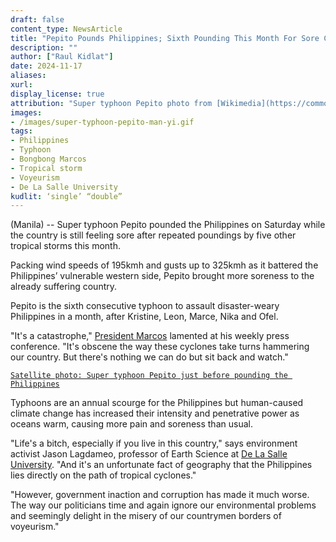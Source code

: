 ```yaml
---
draft: false
content_type: NewsArticle
title: "Pepito Pounds Philippines; Sixth Pounding This Month For Sore Country"
description: ""
author: ["Raul Kidlat"]
date: 2024-11-17
aliases:
xurl:
display_license: true
attribution: "Super typhoon Pepito photo from [Wikimedia](https://commons.wikimedia.org/wiki/File:Man-yi_2024-11-16_0455Z.jpg)."
images:
- /images/super-typhoon-pepito-man-yi.gif
tags:
- Philippines
- Typhoon
- Bongbong Marcos
- Tropical storm
- Voyeurism
- De La Salle University
kudlit: ‘single’ “double”
---
```

(Manila) -- Super typhoon Pepito pounded the Philippines on Saturday while the country is still feeling sore after repeated poundings by five other tropical storms this month.

Packing wind speeds of 195kmh and gusts up to 325kmh as it battered the Philippines’ vulnerable western side, Pepito brought more soreness to the already suffering country.

Pepito is the sixth consecutive typhoon to assault disaster-weary Philippines in a month, after Kristine, Leon, Marce, Nika and Ofel.

"It's a catastrophe," [President Marcos](/tags/bongbong-marcos/) lamented at his weekly press conference. "It's obscene the way these cyclones take turns hammering our country. But there's nothing we can do but sit back and watch."

[`Satellite photo: Super typhoon Pepito just before pounding the Philippines`](/images/super-typhoon-pepito-man-yi.gif)

Typhoons are an annual scourge for the Philippines but human-caused climate change has increased their intensity and penetrative power as oceans warm, causing more pain and soreness than usual.

"Life's a bitch, especially if you live in this country," says environment activist Jason Lagdameo, professor of Earth Science at [De La Salle University](/tags/de-la-salle-university/). "And it's an unfortunate fact of geography that the Philippines lies directly on the path of tropical cyclones."

"However, government inaction and corruption has made it much worse. The way our politicians time and again ignore our environmental problems and seemingly delight in the misery of our countrymen borders of voyeurism."